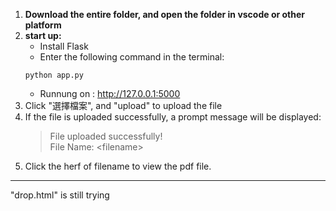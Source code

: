 1. **Download the entire folder, and open the folder in vscode or other platform**
2. **start up:**
   - Install Flask
   - Enter the following command in the terminal:
   ```
   python app.py
   ```
   - Runnung on : http://127.0.0.1:5000
3.   Click "選擇檔案", and "upload" to upload the file
4.   If the file is uploaded successfully, a prompt message will be displayed:  
     >File uploaded successfully!   
     File Name: \<filename\>
5. Click the herf of filename to view the pdf file.
---
"drop.html" is still trying
